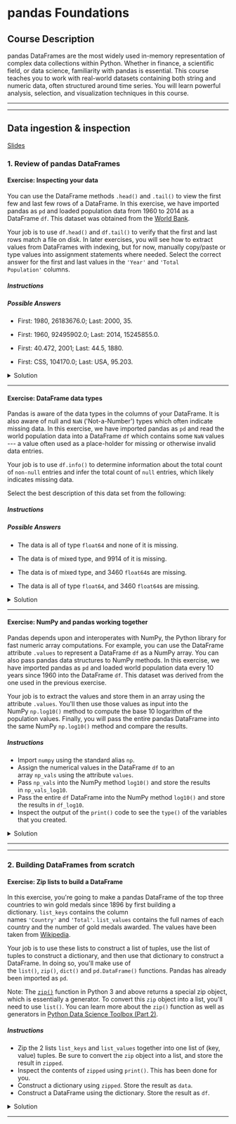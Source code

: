 # pandas Foundations

## Course Description

pandas DataFrames are the most widely used in-memory representation of complex data collections within Python. Whether in finance, a scientific field, or data science, familiarity with pandas is essential. This course teaches you to work with real-world datasets containing both string and numeric data, often structured around time series. You will learn powerful analysis, selection, and visualization techniques in this course.

---

---

## Data ingestion & inspection

[Slides](./01_chapter1.pdf)

### 1. Review of pandas DataFrames

#### Exercise: Inspecting your data

You can use the DataFrame methods `.head()` and `.tail()` to view the first few and last few rows of a DataFrame. In this exercise, we have imported pandas as `pd` and loaded population data from 1960 to 2014 as a DataFrame `df`. This dataset was obtained from the [World Bank](http://databank.worldbank.org/data/reports.aspx?source=2&type=metadata&series=SP.URB.TOTL.IN.ZS#).

Your job is to use `df.head()` and `df.tail()` to verify that the first and last rows match a file on disk. In later exercises, you will see how to extract values from DataFrames with indexing, but for now, manually copy/paste or type values into assignment statements where needed. Select the correct answer for the first and last values in the `'Year'` and `'Total Population'` columns.

##### Instructions

##### Possible Answers

- First: 1980, 26183676.0; Last: 2000, 35.

- First: 1960, 92495902.0; Last: 2014, 15245855.0.

- First: 40.472, 2001; Last: 44.5, 1880.

- First: CSS, 104170.0; Last: USA, 95.203.

<details>
<summary>Solution</summary>

**First: 1960, 92495902.0; Last: 2014, 15245855.0.**

```python
    import pandas as pd
    df = pd.read_csv('datasets/world_ind_pop_data.csv')
    print(df.head())
    print(df.tail())
```

</details>

---

#### Exercise: DataFrame data types

Pandas is aware of the data types in the columns of your DataFrame. It is also aware of null and `NaN` ('Not-a-Number') types which often indicate missing data. In this exercise, we have imported pandas as `pd` and read the world population data into a DataFrame `df` which contains some `NaN` values --- a value often used as a place-holder for missing or otherwise invalid data entries.

Your job is to use `df.info()` to determine information about the total count of `non-null` entries and infer the total count of `null` entries, which likely indicates missing data.

Select the best description of this data set from the following:

##### Instructions

##### Possible Answers

- The data is all of type `float64` and none of it is missing.

- The data is of mixed type, and 9914 of it is missing.

- The data is of mixed type, and 3460 `float64`s are missing.

- The data is all of type `float64`, and 3460 `float64`s are missing.

<details>
<summary>Solution</summary>

**The data is of mixed type, and 3460 `float64`s are missing.**

```python
      import pandas as pd
      df = pd.read_csv('datasets/world_ind_pop_data.csv')
      # df is already manipulated, only original dataset available for download
      df.iloc[0:10380:3, -2] = np.nan
      # Above statement makes dataset similar to one DataCamp gives you on console
      df.info()
```

</details>

---

#### Exercise: NumPy and pandas working together

Pandas depends upon and interoperates with NumPy, the Python library for fast numeric array computations. For example, you can use the DataFrame attribute `.values` to represent a DataFrame `df` as a NumPy array. You can also pass pandas data structures to NumPy methods. In this exercise, we have imported pandas as `pd` and loaded world population data every 10 years since 1960 into the DataFrame `df`. This dataset was derived from the one used in the previous exercise.

Your job is to extract the values and store them in an array using the attribute `.values`. You'll then use those values as input into the NumPy `np.log10()` method to compute the base 10 logarithm of the population values. Finally, you will pass the entire pandas DataFrame into the same NumPy `np.log10()` method and compare the results.

##### Instructions

- Import `numpy` using the standard alias `np`.
- Assign the numerical values in the DataFrame `df` to an array `np_vals` using the attribute `values`.
- Pass `np_vals` into the NumPy method `log10()` and store the results in `np_vals_log10`.
- Pass the entire `df` DataFrame into the NumPy method `log10()` and store the results in `df_log10`.
- Inspect the output of the `print()` code to see the `type()` of the variables that you created.

<details>
<summary>Solution</summary>

```python
    # Import numpy
    import numpy as np
    import pandas as pd

    df = pd.read_csv('datasets/world_population.csv')

    # Create array of DataFrame values: np_vals
    np_vals = df.values

    # Create new array of base 10 logarithm values: np_vals_log10
    np_vals_log10 = np.log10(np_vals)

    # Create array of new DataFrame by passing df to np.log10(): df_log10
    df_log10 = np.log10(df)

    # Print original and new data containers
    [print(x, 'has type', type(eval(x))) for x in ['np_vals', 'np_vals_log10', 'df', 'df_log10']]

```

_Output:_

    np_vals has type <class 'numpy.ndarray'>
    np_vals_log10 has type <class 'numpy.ndarray'>
    df has type <class 'pandas.core.frame.DataFrame'>
    df_log10 has type <class 'pandas.core.frame.DataFrame'>

</details>

---

---

### 2. Building DataFrames from scratch

#### Exercise: Zip lists to build a DataFrame

In this exercise, you're going to make a pandas DataFrame of the top three countries to win gold medals since 1896 by first building a dictionary. `list_keys` contains the column names `'Country'` and `'Total'`. `list_values` contains the full names of each country and the number of gold medals awarded. The values have been taken from [Wikipedia](https://en.wikipedia.org/wiki/All-time_Olympic_Games_medal_table).

Your job is to use these lists to construct a list of tuples, use the list of tuples to construct a dictionary, and then use that dictionary to construct a DataFrame. In doing so, you'll make use of the `list()`, `zip()`, `dict()` and `pd.DataFrame()` functions. Pandas has already been imported as `pd`.

Note: The [`zip()`](https://docs.python.org/3/library/functions.html#zip) function in Python 3 and above returns a special zip object, which is essentially a generator. To convert this `zip` object into a list, you'll need to use `list()`. You can learn more about the `zip()` function as well as generators in [Python Data Science Toolbox (Part 2)](https://www.datacamp.com/courses/python-data-science-toolbox-part-2).

##### Instructions

- Zip the 2 lists `list_keys` and `list_values` together into one list of (key, value) tuples. Be sure to convert the `zip` object into a list, and store the result in `zipped`.
- Inspect the contents of `zipped` using `print()`. This has been done for you.
- Construct a dictionary using `zipped`. Store the result as `data`.
- Construct a DataFrame using the dictionary. Store the result as `df`.

<details>
<summary>Solution</summary>

```python
    import pandas as pd
    list_keys = ['Country', 'Total']
    list_values = [
        ['United States', 'Soviet Union', 'United Kingdom'],
        [1118, 473, 273]
        ]

    zipped = list(zip(list_keys, list_values))  # tuples
    data  = dict(zipped)
    df = pd.DataFrame.from_dict(data)
    print(df)

```

_Output:_

|       | Country        | Total |
| ----- | -------------- | ----- |
| **0** | United States  | 1118  |
| **1** | Soviet Union   | 473   |
| **2** | United Kingdom | 273   |

</details>

---
